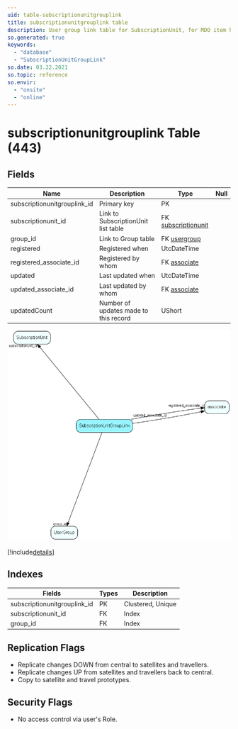 ```yaml
---
uid: table-subscriptionunitgrouplink
title: subscriptionunitgrouplink table
description: User group link table for SubscriptionUnit, for MDO item hiding
so.generated: true
keywords:
  - "database"
  - "SubscriptionUnitGroupLink"
so.date: 03.22.2021
so.topic: reference
so.envir:
  - "onsite"
  - "online"
---
```


# subscriptionunitgrouplink Table (443)

## Fields

| Name | Description | Type | Null |
|------|-------------|------|:----:|
|subscriptionunitgrouplink\_id|Primary key|PK| |
|subscriptionunit\_id|Link to SubscriptionUnit list table|FK [subscriptionunit](subscriptionunit.md)| |
|group\_id|Link to Group table|FK [usergroup](usergroup.md)| |
|registered|Registered when|UtcDateTime| |
|registered\_associate\_id|Registered by whom|FK [associate](associate.md)| |
|updated|Last updated when|UtcDateTime| |
|updated\_associate\_id|Last updated by whom|FK [associate](associate.md)| |
|updatedCount|Number of updates made to this record|UShort| |


![SubscriptionUnitGroupLink table relationship diagram](./media/SubscriptionUnitGroupLink.png)

[!include[details](./includes/SubscriptionUnitGroupLink.md)]

## Indexes

| Fields | Types | Description |
|--------|-------|-------------|
|subscriptionunitgrouplink\_id |PK |Clustered, Unique |
|subscriptionunit\_id |FK |Index |
|group\_id |FK |Index |

## Replication Flags

* Replicate changes DOWN from central to satellites and travellers.
* Replicate changes UP from satellites and travellers back to central.
* Copy to satellite and travel prototypes.

## Security Flags

* No access control via user's Role.

